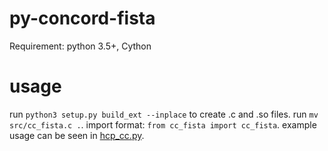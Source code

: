 # py-concord-fista

Requirement: python 3.5+, Cython

# usage

run ```python3 setup.py build_ext --inplace``` to create .c and .so files.
run ```mv src/cc_fista.c .```.
import format: ```from cc_fista import cc_fista```.
example usage can be seen in [hcp_cc.py](hcp_cc.py).